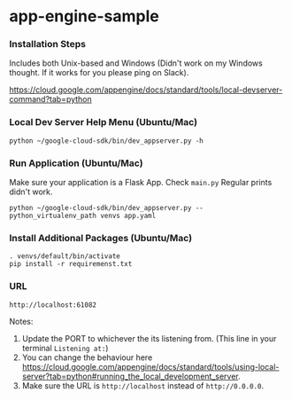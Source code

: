 # app-engine-sample

### Installation Steps
Includes both Unix-based and Windows (Didn't work on my Windows thought. If it works for you please ping on Slack).

https://cloud.google.com/appengine/docs/standard/tools/local-devserver-command?tab=python

### Local Dev Server Help Menu (Ubuntu/Mac)
```
python ~/google-cloud-sdk/bin/dev_appserver.py -h
```

### Run Application (Ubuntu/Mac)
Make sure your application is a Flask App. Check `main.py` Regular prints didn't work.
```
python ~/google-cloud-sdk/bin/dev_appserver.py --python_virtualenv_path venvs app.yaml
```

### Install Additional Packages (Ubuntu/Mac)
```
. venvs/default/bin/activate
pip install -r requiremenst.txt
```

### URL
```
http://localhost:61082
``` 
Notes:
1. Update the PORT to whichever the its listening from. (This line in your terminal `Listening at:`)
2. You can change the behaviour here https://cloud.google.com/appengine/docs/standard/tools/using-local-server?tab=python#running_the_local_development_server.
3. Make sure the URL is `http://localhost` instead of `http://0.0.0.0`.
